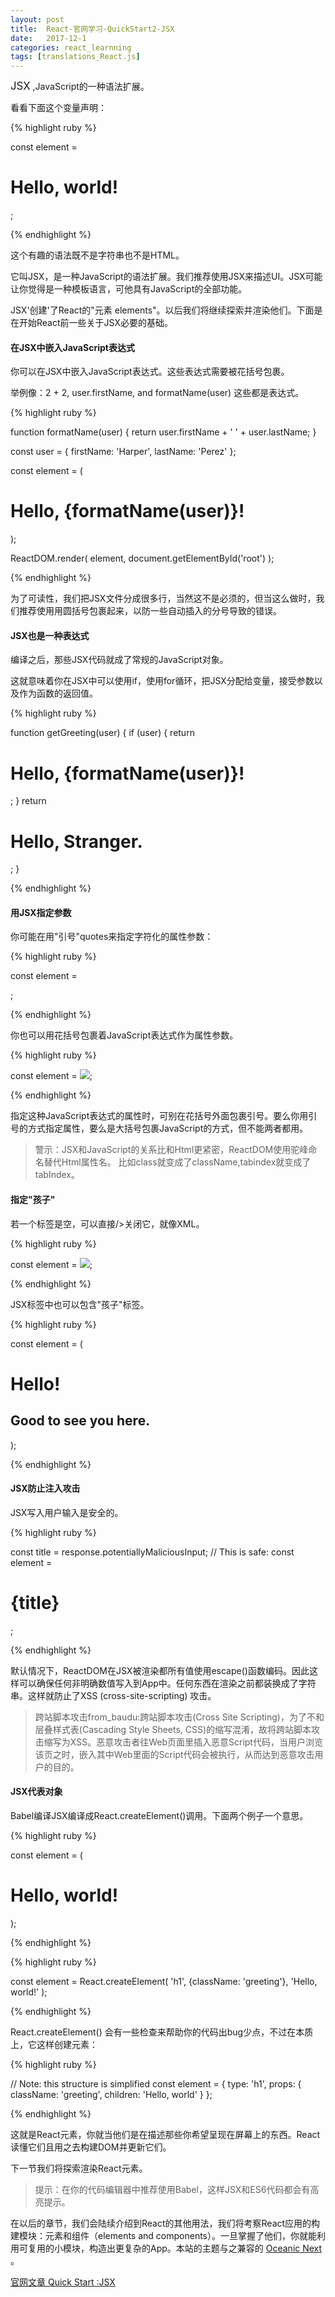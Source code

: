 ```yaml
---
layout: post
title:  React-官网学习-QuickStart2-JSX
date:   2017-12-1
categories: react_learnning
tags: [translations_React.js]
---
```

<big>JSX</big> ,JavaScript的一种语法扩展。

看看下面这个变量声明：

{% highlight ruby %}

const element = <h1>Hello, world!</h1>;

{% endhighlight %}

这个有趣的语法既不是字符串也不是HTML。

它叫JSX，是一种JavaScript的语法扩展。我们推荐使用JSX来描述UI。JSX可能让你觉得是一种模板语言，可他具有JavaScript的全部功能。

JSX'创建'了React的"元素 elements"。以后我们将继续探索并渲染他们。下面是在开始React前一些关于JSX必要的基础。

#### 在JSX中嵌入JavaScript表达式

你可以在JSX中嵌入JavaScript表达式。这些表达式需要被花括号包裹。

举例像：2 + 2, user.firstName, and formatName(user) 这些都是表达式。

{% highlight ruby %}

function formatName(user) {
  return user.firstName + ' ' + user.lastName;
}

const user = {
  firstName: 'Harper',
  lastName: 'Perez'
};

const element = (
  <h1>
    Hello, {formatName(user)}!
  </h1>
);

ReactDOM.render(
  element,
  document.getElementById('root')
);

{% endhighlight %}

为了可读性，我们把JSX文件分成很多行，当然这不是必须的，但当这么做时，我们推荐使用用圆括号包裹起来，以防一些自动插入的分号导致的错误。

#### JSX也是一种表达式

编译之后，那些JSX代码就成了常规的JavaScript对象。

这就意味着你在JSX中可以使用if，使用for循环，把JSX分配给变量，接受参数以及作为函数的返回值。

{% highlight ruby %}

function getGreeting(user) {
  if (user) {
    return <h1>Hello, {formatName(user)}!</h1>;
  }
  return <h1>Hello, Stranger.</h1>;
}

{% endhighlight %}

#### 用JSX指定参数

你可能在用"引号"quotes来指定字符化的属性参数：

{% highlight ruby %}

const element = <div tabIndex="0"></div>;

{% endhighlight %}

你也可以用花括号包裹着JavaScript表达式作为属性参数。

{% highlight ruby %}

const element = <img src={user.avatarUrl}></img>;

{% endhighlight %}

指定这种JavaScript表达式的属性时，可别在花括号外面包裹引号。要么你用引号的方式指定属性，要么是大括号包裹JavaScript的方式，但不能两者都用。

>警示：JSX和JavaScript的关系比和Html更紧密，ReactDOM使用驼峰命名替代Html属性名。
比如class就变成了className,tabindex就变成了tabIndex。

#### 指定"孩子"


若一个标签是空，可以直接/>关闭它，就像XML。

{% highlight ruby %}

const element = <img src={user.avatarUrl} />;

{% endhighlight %}

JSX标签中也可以包含"孩子"标签。

{% highlight ruby %}

const element = (
  <div>
    <h1>Hello!</h1>
    <h2>Good to see you here.</h2>
  </div>
);

{% endhighlight %}

#### JSX防止注入攻击

JSX写入用户输入是安全的。

{% highlight ruby %}

const title = response.potentiallyMaliciousInput;
// This is safe:
const element = <h1>{title}</h1>;

{% endhighlight %}

默认情况下，ReactDOM在JSX被渲染都所有值使用escape()函数编码。因此这样可以确保任何非明确数值写入到App中。任何东西在渲染之前都装换成了字符串。这样就防止了XSS (cross-site-scripting) 攻击。

>跨站脚本攻击from_baudu:跨站脚本攻击(Cross Site Scripting)，为了不和层叠样式表(Cascading Style Sheets, CSS)的缩写混淆，故将跨站脚本攻击缩写为XSS。恶意攻击者往Web页面里插入恶意Script代码，当用户浏览该页之时，嵌入其中Web里面的Script代码会被执行，从而达到恶意攻击用户的目的。

#### JSX代表对象

Babel编译JSX编译成React.createElement()调用。下面两个例子一个意思。

{% highlight ruby %}

const element = (
  <h1 className="greeting">
    Hello, world!
  </h1>
);

{% endhighlight %}

{% highlight ruby %}

const element = React.createElement(
  'h1',
  {className: 'greeting'},
  'Hello, world!'
);

{% endhighlight %}

React.createElement() 会有一些检查来帮助你的代码出bug少点，不过在本质上，它这样创建元素：

{% highlight ruby %}

// Note: this structure is simplified
const element = {
  type: 'h1',
  props: {
    className: 'greeting',
    children: 'Hello, world'
  }
};

{% endhighlight %}

这就是React元素，你就当他们是在描述那些你希望呈现在屏幕上的东西。React读懂它们且用之去构建DOM并更新它们。

下一节我们将探索渲染React元素。

>提示：在你的代码编辑器中推荐使用Babel，这样JSX和ES6代码都会有高亮提示。

在以后的章节，我们会陆续介绍到React的其他用法，我们将考察React应用的构建模块：元素和组件（elements and components）。一旦掌握了他们，你就能利用可复用的小模块，构造出更复杂的App。本站的主题与之兼容的 [Oceanic Next](https://labs.voronianski.com/oceanic-next-color-scheme/) 。


[官网文章 Quick Start :JSX](https://reactjs.org/docs/introducing-jsx.html)
